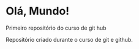 # Olá, Mundo!
 Primeiro repositório do curso de git hub

 Repositório criado durante o curso de git e github.
